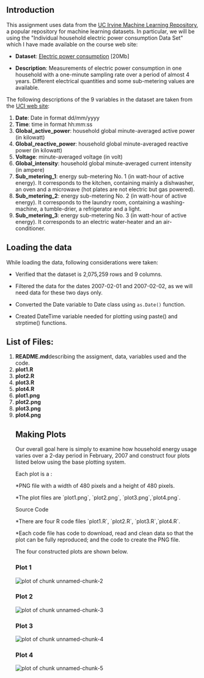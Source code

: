 ## Introduction

This assignment uses data from
the <a href="http://archive.ics.uci.edu/ml/">UC Irvine Machine
Learning Repository</a>, a popular repository for machine learning
datasets. In particular, we will be using the "Individual household
electric power consumption Data Set" which I have made available on
the course web site:


* <b>Dataset</b>: <a href="https://d396qusza40orc.cloudfront.net/exdata%2Fdata%2Fhousehold_power_consumption.zip">Electric power consumption</a> [20Mb]

* <b>Description</b>: Measurements of electric power consumption in
one household with a one-minute sampling rate over a period of almost
4 years. Different electrical quantities and some sub-metering values
are available.


The following descriptions of the 9 variables in the dataset are taken
from
the <a href="https://archive.ics.uci.edu/ml/datasets/Individual+household+electric+power+consumption">UCI
web site</a>:

<ol>
<li><b>Date</b>: Date in format dd/mm/yyyy </li>
<li><b>Time</b>: time in format hh:mm:ss </li>
<li><b>Global_active_power</b>: household global minute-averaged active power (in kilowatt) </li>
<li><b>Global_reactive_power</b>: household global minute-averaged reactive power (in kilowatt) </li>
<li><b>Voltage</b>: minute-averaged voltage (in volt) </li>
<li><b>Global_intensity</b>: household global minute-averaged current intensity (in ampere) </li>
<li><b>Sub_metering_1</b>: energy sub-metering No. 1 (in watt-hour of active energy). It corresponds to the kitchen, containing mainly a dishwasher, an oven and a microwave (hot plates are not electric but gas powered). </li>
<li><b>Sub_metering_2</b>: energy sub-metering No. 2 (in watt-hour of active energy). It corresponds to the laundry room, containing a washing-machine, a tumble-drier, a refrigerator and a light. </li>
<li><b>Sub_metering_3</b>: energy sub-metering No. 3 (in watt-hour of active energy). It corresponds to an electric water-heater and an air-conditioner.</li>
</ol>

## Loading the data

While loading the data, following considerations were taken:

* Verified that the dataset is 2,075,259 rows and 9 columns. 

* Filtered the data for the dates 2007-02-01 and 2007-02-02, 
as we will need data for these two days only.

* Converted the Date variable to Date class using `as.Date()` function.

* Created DateTime variable needed for plotting using paste() and strptime() functions.

## List of Files:

<ol>
<li><b>README.md</b>describing the assigment, data, variables used and the code.</li>
<li><b>plot1.R</b></li>
<li><b>plot2.R</b></li>
<li><b>plot3.R</b></li>
<li><b>plot4.R</b></li>
<li><b>plot1.png</b></li>
<li><b>plot2.png</b></li>
<li><b>plot3.png</b></li>
<li><b>plot4.png</b></li>

## Making Plots

Our overall goal here is simply to examine how household energy usage
varies over a 2-day period in February, 2007 and construct four plots 
listed below using the base plotting system.

Each plot is a : 
<p>*PNG file with a width of 480 pixels and a height of 480 pixels.</p>
<p>*The plot files are `plot1.png`, `plot2.png`, `plot3.png`,`plot4.png`.</p>

Source Code
<p>*There are four R code files `plot1.R`, `plot2.R`, `plot3.R`,`plot4.R`.</p>
<p>*Each code file has code to download, read and clean data so that the plot
  can be fully reproduced; and the code to create the PNG file.</p>

The four constructed plots are shown below. 


### Plot 1


![plot of chunk unnamed-chunk-2](figure/unnamed-chunk-2.png) 


### Plot 2

![plot of chunk unnamed-chunk-3](figure/unnamed-chunk-3.png) 


### Plot 3

![plot of chunk unnamed-chunk-4](figure/unnamed-chunk-4.png) 


### Plot 4

![plot of chunk unnamed-chunk-5](figure/unnamed-chunk-5.png) 

